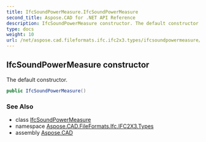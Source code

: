 ```yaml
---
title: IfcSoundPowerMeasure.IfcSoundPowerMeasure
second_title: Aspose.CAD for .NET API Reference
description: IfcSoundPowerMeasure constructor. The default constructor
type: docs
weight: 10
url: /net/aspose.cad.fileformats.ifc.ifc2x3.types/ifcsoundpowermeasure/ifcsoundpowermeasure/
---
```

## IfcSoundPowerMeasure constructor

The default constructor.

```csharp
public IfcSoundPowerMeasure()
```

### See Also

* class [IfcSoundPowerMeasure](../)
* namespace [Aspose.CAD.FileFormats.Ifc.IFC2X3.Types](../../ifcsoundpowermeasure/)
* assembly [Aspose.CAD](../../../)


